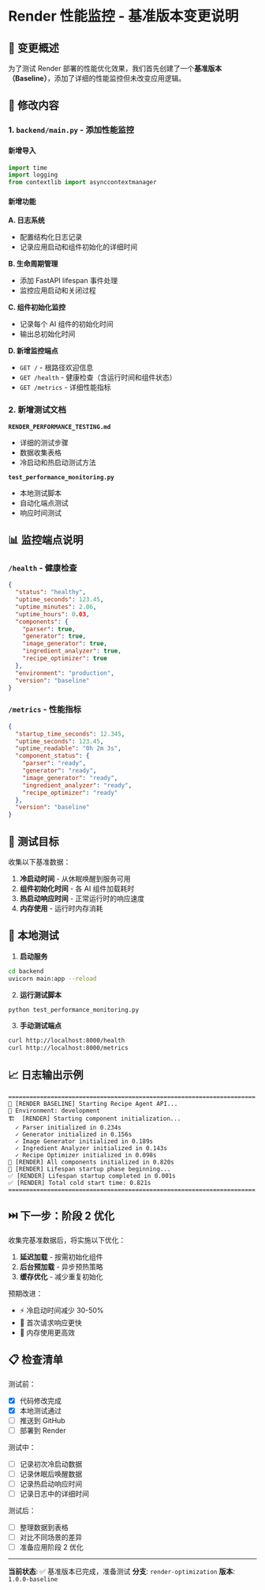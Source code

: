 # Render 性能监控 - 基准版本变更说明

## 📝 变更概述

为了测试 Render 部署的性能优化效果，我们首先创建了一个**基准版本（Baseline）**，添加了详细的性能监控但未改变应用逻辑。

## 🔄 修改内容

### 1. `backend/main.py` - 添加性能监控

#### 新增导入

```python
import time
import logging
from contextlib import asynccontextmanager
```

#### 新增功能

**A. 日志系统**

- 配置结构化日志记录
- 记录应用启动和组件初始化的详细时间

**B. 生命周期管理**

- 添加 FastAPI lifespan 事件处理
- 监控应用启动和关闭过程

**C. 组件初始化监控**

- 记录每个 AI 组件的初始化时间
- 输出总初始化时间

**D. 新增监控端点**

- `GET /` - 根路径欢迎信息
- `GET /health` - 健康检查（含运行时间和组件状态）
- `GET /metrics` - 详细性能指标

### 2. 新增测试文档

**`RENDER_PERFORMANCE_TESTING.md`**

- 详细的测试步骤
- 数据收集表格
- 冷启动和热启动测试方法

**`test_performance_monitoring.py`**

- 本地测试脚本
- 自动化端点测试
- 响应时间测试

## 📊 监控端点说明

### `/health` - 健康检查

```json
{
  "status": "healthy",
  "uptime_seconds": 123.45,
  "uptime_minutes": 2.06,
  "uptime_hours": 0.03,
  "components": {
    "parser": true,
    "generator": true,
    "image_generator": true,
    "ingredient_analyzer": true,
    "recipe_optimizer": true
  },
  "environment": "production",
  "version": "baseline"
}
```

### `/metrics` - 性能指标

```json
{
  "startup_time_seconds": 12.345,
  "uptime_seconds": 123.45,
  "uptime_readable": "0h 2m 3s",
  "component_status": {
    "parser": "ready",
    "generator": "ready",
    "image_generator": "ready",
    "ingredient_analyzer": "ready",
    "recipe_optimizer": "ready"
  },
  "version": "baseline"
}
```

## 🎯 测试目标

收集以下基准数据：

1. **冷启动时间** - 从休眠唤醒到服务可用
2. **组件初始化时间** - 各 AI 组件加载耗时
3. **热启动响应时间** - 正常运行时的响应速度
4. **内存使用** - 运行时内存消耗

## 🚀 本地测试

1. **启动服务**

```bash
cd backend
uvicorn main:app --reload
```

2. **运行测试脚本**

```bash
python test_performance_monitoring.py
```

3. **手动测试端点**

```bash
curl http://localhost:8000/health
curl http://localhost:8000/metrics
```

## 📈 日志输出示例

```
======================================================================
🚀 [RENDER BASELINE] Starting Recipe Agent API...
📍 Environment: development
🏗️  [RENDER] Starting component initialization...
  ✓ Parser initialized in 0.234s
  ✓ Generator initialized in 0.156s
  ✓ Image Generator initialized in 0.189s
  ✓ Ingredient Analyzer initialized in 0.143s
  ✓ Recipe Optimizer initialized in 0.098s
🎉 [RENDER] All components initialized in 0.820s
🔄 [RENDER] Lifespan startup phase beginning...
✅ [RENDER] Lifespan startup completed in 0.001s
✅ [RENDER] Total cold start time: 0.821s
======================================================================
```

## ⏭️ 下一步：阶段 2 优化

收集完基准数据后，将实施以下优化：

1. **延迟加载** - 按需初始化组件
2. **后台预加载** - 异步预热策略
3. **缓存优化** - 减少重复初始化

预期改进：

- ⚡ 冷启动时间减少 30-50%
- 🚀 首次请求响应更快
- 💾 内存使用更高效

## 📋 检查清单

测试前：

- [x] 代码修改完成
- [x] 本地测试通过
- [ ] 推送到 GitHub
- [ ] 部署到 Render

测试中：

- [ ] 记录初次冷启动数据
- [ ] 记录休眠后唤醒数据
- [ ] 记录热启动响应时间
- [ ] 记录日志中的详细时间

测试后：

- [ ] 整理数据到表格
- [ ] 对比不同场景的差异
- [ ] 准备应用阶段 2 优化

---

**当前状态**: ✅ 基准版本已完成，准备测试
**分支**: `render-optimization`
**版本**: `1.0.0-baseline`

